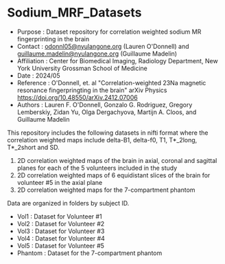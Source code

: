 # Sodium_MRF_Datasets
-  Purpose      : Dataset repository for correlation weighted sodium MR fingerprinting in the brain 
- Contact       : odonnl05@nyulangone.org (Lauren O'Donnell) and guillaume.madelin@nyulangone.org (Guillaume Madelin)
- Affiliation   : Center for Biomedical Imaging, Radiology Department, New York University Grossman School of Medicine 
- Date          : 2024/05
- Reference	    : O'Donnell, et. al "Correlation-weighted 23Na magnetic resonance fingerpringting in the brain" arXiv Physics https://doi.org/10.48550/arXiv.2412.07006
- Authors       : Lauren F. O'Donnell, Gonzalo G. Rodriguez, Gregory Lemberskiy, Zidan Yu, Olga Dergachyova, Martijn A. Cloos, and Guillaume Madelin
  

This repository includes the following datasets in nifti format where the correlation weighted maps include delta-B1, delta-f0, T1, T*_2long, T*_2short and SD.
1) 2D correlation weighted maps of the brain in axial, coronal and sagittal planes for each of the 5 volunteers included in the study 
2) 2D correlation weighted maps of 6 equidistant slices of the brain for volunteer #5 in the axial plane
3) 2D correlation weighted maps for the 7-compartment phantom

Data are organized in folders by subject ID.
- Vol1 : Dataset for Volunteer #1
- Vol2 : Dataset for Volunteer #2
- Vol3 : Dataset for Volunteer #3
- Vol4 : Dataset for Volunteer #4
- Vol5 : Dataset for Volunteer #5
- Phantom : Dataset for the 7-compartment phantom
             
